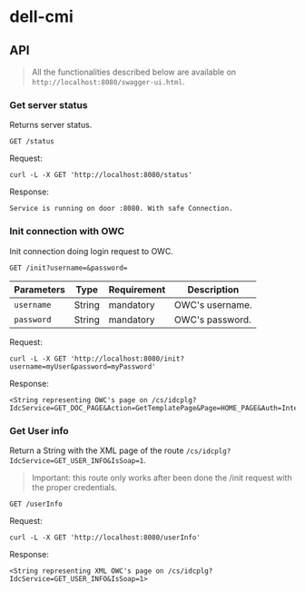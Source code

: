 # dell-cmi

## API

> All the functionalities described below are available on `http://localhost:8080/swagger-ui.html`.

### Get server status

Returns server status.

```
GET /status
```

Request:

```
curl -L -X GET 'http://localhost:8080/status'
```

Response:

```
Service is running on door :8080. With safe Connection.
```

### Init connection with OWC

Init connection doing login request to OWC.


```
GET /init?username=&password=
```

| Parameters | Type | Requirement | Description     |
|------------|---|-----------|-----------------|
| `username` | String | mandatory | OWC's username. |
| `password` | String | mandatory | OWC's password. |

Request:

```
curl -L -X GET 'http://localhost:8080/init?username=myUser&password=myPassword'
```

Response:

```
<String representing OWC's page on /cs/idcplg?IdcService=GET_DOC_PAGE&Action=GetTemplatePage&Page=HOME_PAGE&Auth=Internet>
```

### Get User info

Return a String with the XML page of the route `/cs/idcplg?IdcService=GET_USER_INFO&IsSoap=1`.

> Important: this route only works after been done the /init request with the proper credentials.

```
GET /userInfo
```

Request:

```
curl -L -X GET 'http://localhost:8080/userInfo'
```

Response:

```
<String representing XML OWC's page on /cs/idcplg?IdcService=GET_USER_INFO&IsSoap=1>
```
